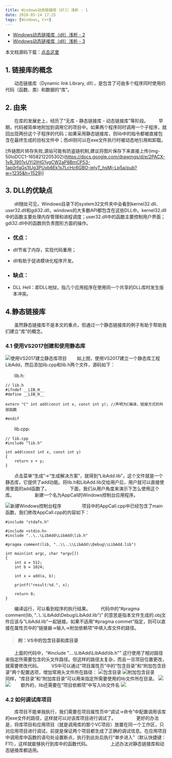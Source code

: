 ```yaml
---
title: Windows动态链接库（dll）浅析 - 1
date: 2018-05-14 17:25
tags: [Windows, C++]
---
```


* [Windows动态链接库（dll）浅析 - 2](/2018/04/17/Windows动态链接库（dll）浅析%20-%202/)
* [Windows动态链接库（dll）浅析 - 3](/2018/04/17/Windows动态链接库（dll）浅析%20-%203/)

本文档源码下载：[点击这里](/assets/20180417101050329-LibraryTest.zip)

##  1. 链接库的概念

　　动态链接库（Dynamic link Library, dll），是包含了可由多个程序同时使用的代码（函数、类）和数据的“库”。
　　
##  2. 由来
　　在库的发展史上，经历了“无库 - 静态链接库 - 动态链接库”等阶段。
　　早期，代码被简单地附加到调用它的项目中。如果两个程序同时调用一个子程序，就回出现两份这个子程序的代码；如果采用静态链接库，则lib中的指令都被直接包含在最终生成的目标文件中；而dll则可以在exe文件执行时被动态地引用和卸载。

[外链图片转存失败,源站可能有防盗链机制,建议将图片保存下来直接上传(img-50IoDCC1-1658212205302)(https://docs.google.com/drawings/d/e/2PACX-1vR_1901vUYj2IHG1ygCW2aP8BmCP53-1ap0rfaGs1lUg3PUxb6Ek1s7LcHc6GBO-ieIyT_hsMi-Lp5a/pub?w=1235&h=1529)]

##  3. DLL的优缺点
　　dll随处可见，Windows目录下的system32文件夹中会看到kernel32.dll、user32.dll和gdi32.dll，windows的大多数API都包含在这些DLL中。kernel32.dll中的函数主要处理内存管理和进程调度；user32.dll中的函数主要控制用户界面；gdi32.dll中的函数则负责图形方面的操作。

* ### 优点：

 
 * dll节省了内存，实现代码重用；
 * dll有助于促进模块化程序开发。

* ### 缺点：

 * DLL Hell：即DLL地狱，指几个应用程序在使用同一个共享的DLL库时发生版本冲突。

## 4.静态链接库
　　虽然静态链接库不是本文的重点，但通过一个静态链接库的例子有助于帮助我们建立“库”的概念。
　　
### 4.1 使用VS2017创建和使用静态库
![使用VS2017建立静态库项目](https://img-blog.csdnimg.cn/img_convert/794d38fe8930a46366eb370cf34ed628.png)
　　如上图，使用VS2017建立一个静态库工程LibAdd，然后添加lib.cpp和lib.h两个文件，源码如下：
    
　　lib.h:
    
    // lib.h
    #ifndef __LIB_H__    
    #define __LIB_H__    
    
    extern "C" int add(const int x, const int y); //声明为C编译、链接方式的外部函数
    
    #endif

　　lib.cpp:
    
    // lib.cpp
    #include "lib.h"

    int add(const int x, const int y)
    {
    	return x + y;
    }

　　点击菜单“生成”->“生成解决方案”，就得到“LibAdd.lib”，这个文件就是一个静态库，它提供了add功能。将lib.h和LibAdd.lib交给用户后，用户就可以直接使用里面的add函数了。
　　
　　下面，我们从用户角度来演示下怎么使用这个库。
　　
　　新建一个名为AppCall的Windows控制台应用程序。

![新建Windows控制台程序](https://img-blog.csdnimg.cn/img_convert/76cbb695c854a1cd1b77adcc11aabbe8.png)
　　
　　项目中的AppCall.cpp中已经包含了main函数，我们修改AppCall.cpp的内容如下：

    #include "stdafx.h"

    #include <stdio.h>
    #include "..\..\LibAdd\LibAdd\lib.h"

    #pragma comment(lib, "..\\..\\LibAdd\\Debug\\LibAdd.lib")

    int main(int argc, char *argv[])
    {
    	int a = 512;
    	int b = 1024;
    
    	int x = add(a, b);
    
    	printf("result:%d.", x);
    
        return 0;
    }

　　编译运行，可以看到程序的执行结果。
　　代码中的“#pragma comment(lib, "..\\..\\LibAdd\\Debug\\LibAdd.lib")” 的意思是指本文件生成的.obj文件应该与“LibAdd.lib”一起链接。如果不适用“#pragma commet”指定，则可以直接在属性页中的“链接器->输入->附加依赖项”中填入库文件的路径。

> #### 附：VS中的包含目录和库目录
　　上面的代码中，“#include "..\..\LibAdd\LibAdd\lib.h"” 这行使用了相对路径来指定所需要包含的头文件路径。但这样的路径太复杂，而且一旦项目位置更改，就需要修改代码。
　　VS中可以通过“项目属性页”中的“包含目录”和“附加包含目录”两个配置选项，增加常用头文件所在路径：
![包含目录](https://img-blog.csdnimg.cn/img_convert/b3febe6a10b66e30640a5b2893e483d9.png)
![附加包含目录](https://img-blog.csdnimg.cn/img_convert/b98401ba19146709a69f946d6246314f.png)
　　同样，“库目录”和“附加库目录”可以用来指定所需要使用的lib文件所在目录。
![](https://img-blog.csdnimg.cn/img_convert/1f2b0daddd17360596ce0a6067185369.png)
![](https://img-blog.csdnimg.cn/img_convert/cf97dcbbdeb16eb92afebca33ef231a5.png)
　　额外的，lib还需要在“项目依赖项”中写入lib文件名
![](https://img-blog.csdnimg.cn/img_convert/49813d8521c95d044161243e792ae5b7.png)

### 4.2 如何调试库项目

　　库项目不能单独执行，我们需要在项目属性页中“调试->命令”中配置调用该库的exe文件的路径，这样就可以对该库项目进行调试了。
　　
　　更好的办法是，将库项目和应用项目（就是调用库的那个VC项目）放置在同一个工作区，只对应用项目进行调试，前提是保证两个项目都生成了正确的调试信息。在应用项目中调用库中函数的语句处设置断点，执行到此处后执行“单步进入”（默认快捷键：F11），这样就能够执行到库中的函数代码。
　　
　　上述办法对静态链接库和动态链接库都适用。
